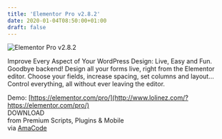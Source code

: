 ```yaml
---
title: 'Elementor Pro v2.8.2'
date: 2020-01-04T08:50:00+01:00
draft: false
---
```


![Elementor Pro v2.8.2](http://www.codelist.cc/uploads/posts/2017-08/1502508924_elementorpro.png "Elementor Pro v2.8.2")  
  
Improve Every Aspect of Your WordPress Design: Live, Easy and Fun. Goodbye backend! Design all your forms live, right from the Elementor editor. Choose your fields, increase spacing, set columns and layout... Control everything, all without ever leaving the editor.  
  
Demo: [https://elementor.com/pro/](http://www.lolinez.com/?https://elementor.com/pro/)  
DOWNLOAD  
from Premium Scripts, Plugins & Mobile  
via [AmaCode](https://amazcode.ooo)